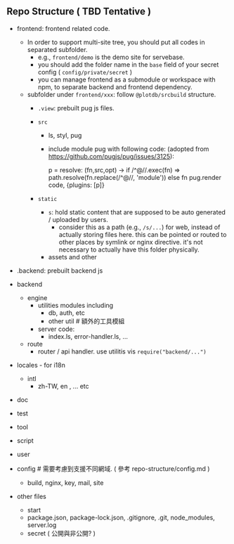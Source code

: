 ## Repo Structure ( TBD Tentative ) 

 - frontend: frontend related code.
   - In order to support multi-site tree, you should put all codes in separated subfolder. 
     - e.g., `frontend/demo` is the demo site for servebase.
     - you should add the folder name in the `base` field of your secret config ( `config/private/secret` )
     - you can manage frontend as a submodule or workspace with npm, to separate backend and frontend dependency.
   - subfolder under `frontend/xxx`: follow `@plotdb/srcbuild` structure.
     - `.view`: prebuilt pug js files.
     - `src`
       - ls, styl, pug
       - include module pug with following code: (adopted from https://github.com/pugjs/pug/issues/3125):

           p = resolve: (fn,src,opt) -> if /^@\//.exec(fn) => path.resolve(fn.replace(/^@\//, 'module')) else fn
           pug.render code, {plugins: [p]}

     - `static`
       - `s`: hold static content that are supposed to be auto generated / uploaded by users.
         - consider this as a path (e.g., `/s/...`) for web, instead of actually storing files here.
           this can be pointed or routed to other places by symlink or nginx directive.
           it's not necessary to actually have this folder physically.
       - assets and other

 - .backend: prebuilt backend js
 - backend
   - engine
     - utilities modules including
       - db, auth, etc
       - other util # 額外的工具模組
     - server code:
       - index.ls, error-handler.ls, ...
   - route
     - router / api handler. use utilitis vis `require("backend/...")`

 - locales - for i18n
   - intl
     - zh-TW, en , ... etc 

 - doc
 - test
 - tool
 - script
 - user
 - config # 需要考慮到支援不同網域. ( 參考 repo-structure/config.md )
   - build, nginx, key, mail, site
 - other files
   - start
   - package.json, package-lock.json, .gitignore, .git, node_modules, server.log
   - secret ( 公開與非公開? )

